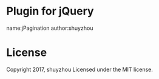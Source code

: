 # Plugin for jQuery
name:jPagination 
author:shuyzhou
# License
Copyright 2017, shuyzhou 
Licensed under the MIT license.
